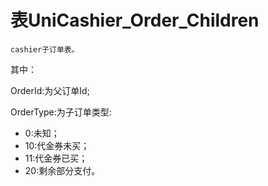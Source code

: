 # 表UniCashier_Order_Children

    cashier子订单表。
    
其中：

OrderId:为父订单Id;

OrderType:为子订单类型:

 * 0:未知；
 * 10:代金券未买；
 * 11:代金券已买；
 * 20:剩余部分支付。